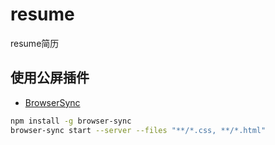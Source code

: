 # resume
resume简历
## 使用公屏插件
- [BrowserSync](http://www.browsersync.cn/#install)
```bash
npm install -g browser-sync
browser-sync start --server --files "**/*.css, **/*.html"
```